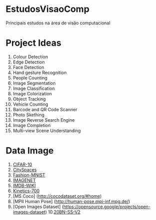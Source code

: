 # EstudosVisaoComp
Principais estudos na área de visão computacional

# Project Ideas

1.  Colour Detection
2.  Edge Detection
3.  Face Detection
4.  Hand gesture Recognition
5.  People Counting
6.  Image Segmentation
7.  Image Classification
8.  Image Colorization
9.  Object Tracking
10. Vehicle Counting
11. Barcode and QR Code Scanner
12. Photo Skething
13. Image Reverse Search Engine
14. Image Completion
15. Multi-view Scene Understanding

# Data Image 

1. [CIFAR-10](https://www.cs.toronto.edu/~kriz/cifar.html)
2. [CitySpaces](https://www.cityscapes-dataset.com/)
3. [Fashion-MNIST](http://mmlab.ie.cuhk.edu.hk/projects/DeepFashion.html)
4. [IMAGENET](http://www.image-net.org/)
5. [IMDB-WIKI](https://data.vision.ee.ethz.ch/cvl/rrothe/imdb-wiki/)
6. [Kinetics-700](https://deepmind.com/research/open-source/kinetics)
7. [MS Coco] (http://cocodataset.org/#home)
8. [MPII Human Pose] (http://human-pose.mpi-inf.mpg.de/)
9. [Open Images Dataset] (https://opensource.google/projects/open-images-dataset)
10.[20BN-SS-V2](https://20bn.com/datasets/something-something)


